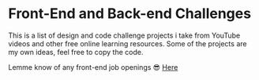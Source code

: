 # Front-End and Back-end Challenges 
This is a list of design and code challenge projects i take from YouTube videos and other free online learning resources. Some of the projects are my own ideas, feel free to copy the code. 

Lemme know of any front-end job openings 😎 [Here](mailto:maingijesse@gmail.com "My Email Address")